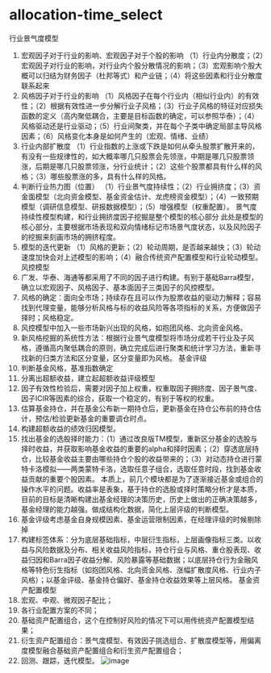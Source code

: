 # allocation-time_select
行业景气度模型
1.	宏观因子对于行业的影响、宏观因子对于个股的影响
（1）行业内分散度；（2）宏观因子对行业的影响，对行业内个股分散情况的影响；（3）宏观影响个股大概可以归结为财务因子（杜邦等式）和产业链；（4）将这些因素和行业分散度联系起来
2.	风格因子对于行业的影响
（1）风格因子在每个行业内（相似行业内）的有效性；（2）根据有效性进一步分解行业子风格；（3）行业子风格的特征对应损失函数的定义（高内聚低耦合，主要是目标函数的确定，可以参照华泰）；（4）风格驱动还是行业驱动；（5）行业间聚类，并在每个子类中确定局部主导风格因素；（6）风格变化本身是如何产生的（宏观、情绪、业绩）
3.	行业内部扩散度
（1）行业指数的上涨或下跌是如何从牵头股票扩散开来的，有没有一些规律性的，如大概率哪几只股票会先领涨，中期是哪几只股票领涨，后期是哪几只股票领涨，分行业统计；（2）这些个股票都具有什么样的风格；（3）哪些股票涨的多，具有什么样的风格。
4.	判断行业热力图（位置）
（1）行业景气度持续性；（2）行业拥挤度；（3）资金面模型（北向资金模型、基金资金估计、龙虎榜资金模型）；（4）一致预期模型（调研信息模型、研报数据模型）；（5）增强模型（权重配置）。
景气度持续性模型构建，和行业拥挤度因子挖掘是整个模型的核心部分
此处是模型的核心部分，主要根据市场表现和双向情绪标记市场景气度状态，以及风险因子的挖掘来刻画市场的拥挤程度。
5.	模型的迭代更新
（1）风格的更新；（2）轮动周期，是否越来越快；（3）轮动速度加快会对上述模型的影响；（4）融合传统资产配置模型和行业轮动模型。
风控模型
1.	广发、华泰、海通等都采用了不同的因子进行构建。有别于基础Barra模型，确立以宏观因子、风格因子、基本面因子三类因子的风控模型。
2.	风格的确定：面向全市场；持续存在且可以作为股票收益的驱动力解释；容易找到代理变量，能够分析风格与标的收益风险等各项指标的关系，方便做因子择时；风格稳定。
3.	风控模型中加入一些市场新兴出现的风格，如抱团风格、北向资金风格。
4.	新风格挖掘的系统性方法：根据行业景气度模型将市场分成若干行业及子风格，遵循高内聚低耦合的原则，确立完成后进行聚类和统计学习方法，重新寻找新的归类方法和区分变量，区分变量即为风格。
基金评级
1.	判断基金风格，基准指数确定
2.	分离出超额收益，建立起超额收益评级模型
3.	因子有效性检验后，需要对因子加上权重，权重取因子拥挤度、因子景气度、因子ICIR等因素的综合，获取一个稳定的，有别于等权的权重。
4.	估算基金持仓，并在基金公布新一期持仓后，更新基金在持仓公布前的持仓估计，预估/检验更新基金的重要调仓时点。
5.	构建超额收益的绩效归因模型。
6.	找出基金的选股择时能力：（1）通过改良版TM模型，重新区分基金的选股与择时收益，并获取影响基金收益的重要的alpha和择时因素；（2）穿透底层持仓，比较基金收益主要由哪些持仓个股的收益带来的；（3）对动态持仓进行蒙特卡洛模拟——两类蒙特卡洛，选取任意子组合，选取任意时段，找到基金收益贡献的重要个股因素。
本质上，前几个模块都是为了逐渐接近基金或组合的操作水平的问题。收益率是表象，基于持仓的选股或择时策略分析才是本质，目前的目标是清晰构建出基金经理的决策历史，历史上做出的正确决策越多，基金经理的能力越强。做成结构化数据，简化上层评级的判断模型。
7.	基金评级考虑基金自身规模因素、基金运营限制因素，在经理评级的时候剔除掉
8.	构建标签体系：分为底层基础指标，中层衍生指标，上层画像指标三类。以收益与风险数据及分布、相关收益风险指标，持仓行业与风格、重仓股表现、收益归因和Barra因子收益分解、风险暴露等基础数据；以底层持仓行为金融风格等特色衍生指标（如抱团风格、北向资金风格、涨幅扩散度风格、行业内子风格）；以基金评级、基金持仓偏好、基金持仓收益效果等上层风格。
基金资产配置模型
1.	宏观、中观、微观因子配比；
2.	各行业配置方案的不同；
3.	基础资产配置组合，这个在控制好风险的情况下可以用传统资产配置模型结果；
4.	衍生资产配置组合：景气度模型、有效因子挑选组合、扩散度模型等，用偏离度模型融合基础资产配置组合和衍生资产配置组合；
5.	回测、跟踪，迭代模型。
![image](https://user-images.githubusercontent.com/51026474/140695792-3206f07c-e19b-461d-8195-e375e909cfad.png)
